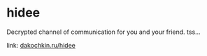 # hidee
Decrypted channel of communication for you and your friend. tss...

link: [dakochkin.ru/hidee](https://dakochkin.ru/hidee)
